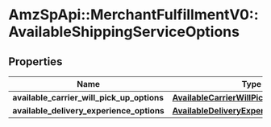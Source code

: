 # AmzSpApi::MerchantFulfillmentV0::AvailableShippingServiceOptions

## Properties
Name | Type | Description | Notes
------------ | ------------- | ------------- | -------------
**available_carrier_will_pick_up_options** | [**AvailableCarrierWillPickUpOptionsList**](AvailableCarrierWillPickUpOptionsList.md) |  | 
**available_delivery_experience_options** | [**AvailableDeliveryExperienceOptionsList**](AvailableDeliveryExperienceOptionsList.md) |  | 

